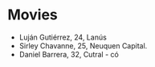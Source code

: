 # Movies

- Luján Gutiérrez, 24, Lanús
- Sirley Chavanne, 25, Neuquen Capital.
- Daniel Barrera, 32, Cutral - có